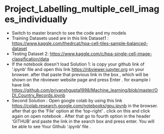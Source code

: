 # Project_Labelling_multiple_cell_images_individually
- Switch to master branch to see the code and my models
- Training Datasets used are in this link Dataset1 : https://www.kaggle.com/thedrcat/hpa-cell-tiles-sample-balanced-dataset
- Testing Dataset 2: https://www.kaggle.com/c/hpa-single-cell-image-classification/data
- If the notebook doesn't load
Solution 1: is copy your github link of ‘.ipynb’ file and open this link https://nbviewer.jupyter.org on your browser. after that paste that previous link in the box ,
which will be shown on the nbviewer website page and press Enter . for example i have link https://github.com/priyanshgupta1998/Machine_learning/blob/master/ODI_Country_Records.ipynb
- Second Solution : Open google colab by using this link https://colab.research.google.com/notebooks/gpu.ipynb in the browser. after that go the ‘File’ option at the ‘top-right’ . click on this and click again on open notebook . After that go to fourth option in the header ‘GITHUB’ and paste the link in the search box and press enter. You will be able to see Your Github ‘.ipynb’ file .
